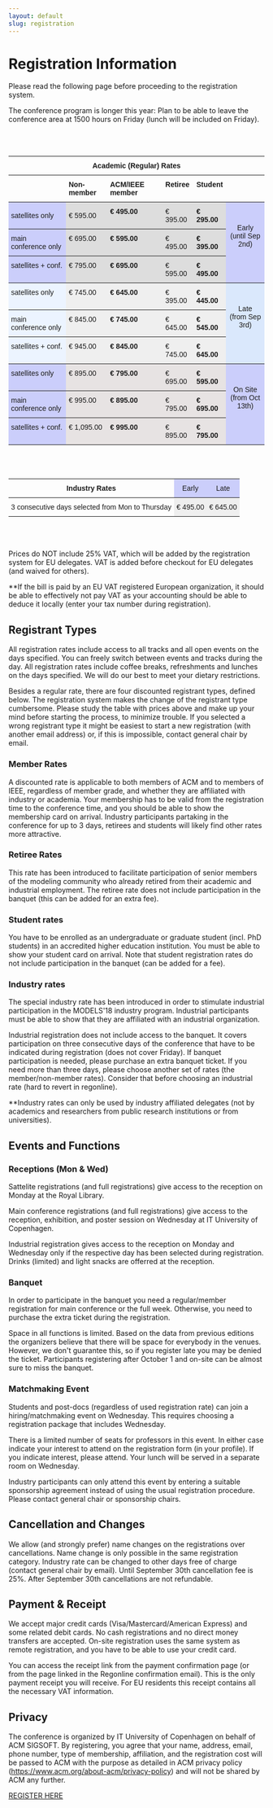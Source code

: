 ```yaml
---
layout: default
slug: registration
---
```

<div class="row">
 <div class="col-md-11" markdown="1">

# Registration Information

Please read the following page before proceeding to the registration system. 

The conference program is longer this year: Plan to be able to leave the conference area at 1500 hours on Friday (lunch will be included on Friday).

<br/>
<br/>

<style type="text/css">
.tg  {border-collapse:collapse;border-spacing:0;}
.tg td{font-family:Arial, sans-serif;font-size:14px;padding:10px 5px;border-style:solid;border-width:0px;overflow:hidden;word-break:normal;border-top-width:1px;border-bottom-width:1px;border-color:black;}
.tg th{font-family:Arial, sans-serif;font-size:14px;font-weight:normal;padding:10px 5px;border-style:solid;border-width:0px;overflow:hidden;word-break:normal;border-top-width:1px;border-bottom-width:1px;border-color:black;}
.tg .tg-88nc{font-weight:bold;border-color:inherit;text-align:center}
.tg .tg-8m2u{font-weight:bold;border-color:inherit}
.tg .tg-kiyw{background-color:#efefef;border-color:inherit;vertical-align:top}
.tg .tg-c4ww{background-color:#cbcefb;border-color:inherit;text-align:center;vertical-align:top}
.tg .tg-yfmt{background-color:#cbcefb;border-color:inherit}
.tg .tg-l711{border-color:inherit}
.tg .tg-5ml2{font-weight:bold;background-color:#dddddd;border-color:inherit;vertical-align:top}
.tg .tg-us36{border-color:inherit;vertical-align:top}
.tg .tg-z029{background-color:#ecf4ff;border-color:inherit;vertical-align:top}
.tg .tg-rzac{font-weight:bold;background-color:#e7e3e3;border-color:inherit;vertical-align:top}
.tg .tg-15mq{background-color:#dddddd;border-color:inherit}
.tg .tg-kfkg{background-color:#dae8fc;border-color:inherit;text-align:center;vertical-align:top}
.tg .tg-p8bj{font-weight:bold;border-color:inherit;vertical-align:top}
.tg .tg-fqhn{background-color:#dddddd;border-color:inherit;vertical-align:top}
.tg .tg-qkv2{background-color:#cbcefb;border-color:inherit;vertical-align:top}
.tg .tg-y5xj{font-weight:bold;background-color:#efefef;border-color:inherit;vertical-align:top}
.tg .tg-tdsd{background-color:#e7e3e3;border-color:inherit;vertical-align:top}
</style>
<table class="tg">
  <tr>
    <th class="tg-88nc" colspan="6">Academic (Regular) Rates</th>
  </tr>
  <tr>
    <td class="tg-l711"></td>
    <td class="tg-8m2u">Non-member</td>
    <td class="tg-p8bj">ACM/IEEE member</td>
    <td class="tg-p8bj">Retiree</td>
    <td class="tg-p8bj">Student</td>
    <td class="tg-us36"></td>
  </tr>
  <tr>
    <td class="tg-yfmt">satellites only</td>
    <td class="tg-15mq">€ 595.00 </td>
    <td class="tg-5ml2">€ 495.00 </td>
    <td class="tg-fqhn">€ 395.00 </td>
    <td class="tg-5ml2">€ 295.00 </td>
    <td class="tg-c4ww" rowspan="3"><br><br>Early<br>(until Sep 2nd)<br></td>
  </tr>
  <tr>
    <td class="tg-qkv2">main conference only</td>
    <td class="tg-fqhn">€ 695.00 </td>
    <td class="tg-5ml2">€ 595.00 </td>
    <td class="tg-fqhn">€ 495.00 </td>
    <td class="tg-5ml2">€ 395.00 </td>
  </tr>
  <tr>
    <td class="tg-qkv2">satellites + conf.</td>
    <td class="tg-fqhn">€ 795.00 </td>
    <td class="tg-5ml2">€ 695.00 </td>
    <td class="tg-fqhn">€ 595.00 </td>
    <td class="tg-5ml2">€ 495.00 </td>
  </tr>
  <tr>
    <td class="tg-z029">satellites only</td>
    <td class="tg-kiyw">€ 745.00 </td>
    <td class="tg-y5xj">€ 645.00 </td>
    <td class="tg-kiyw">€ 395.00 </td>
    <td class="tg-y5xj">€ 445.00 </td>
    <td class="tg-kfkg" rowspan="3"><br><br>Late<br>(from Sep 3rd)</td>
  </tr>
  <tr>
    <td class="tg-z029">main conference only</td>
    <td class="tg-kiyw">€ 845.00 </td>
    <td class="tg-y5xj">€ 745.00 </td>
    <td class="tg-kiyw">€ 645.00 </td>
    <td class="tg-y5xj">€ 545.00 </td>
  </tr>
  <tr>
    <td class="tg-z029">satellites + conf.</td>
    <td class="tg-kiyw">€ 945.00 </td>
    <td class="tg-y5xj">€ 845.00 </td>
    <td class="tg-kiyw">€ 745.00 </td>
    <td class="tg-y5xj">€ 645.00 </td>
  </tr>
  <tr>
    <td class="tg-qkv2">satellites only</td>
    <td class="tg-tdsd">€ 895.00 </td>
    <td class="tg-rzac">€ 795.00 </td>
    <td class="tg-tdsd">€ 695.00 </td>
    <td class="tg-rzac">€ 595.00 </td>
    <td class="tg-c4ww" rowspan="3"><br><br>On Site <br>(from Oct 13th)</td>
  </tr>
  <tr>
    <td class="tg-qkv2">main conference only</td>
    <td class="tg-tdsd">€ 995.00 </td>
    <td class="tg-rzac">€ 895.00 </td>
    <td class="tg-tdsd">€ 795.00 </td>
    <td class="tg-rzac">€ 695.00 </td>
  </tr>
  <tr>
    <td class="tg-qkv2">satellites + conf.</td>
    <td class="tg-tdsd">€ 1,095.00 </td>
    <td class="tg-rzac">€ 995.00 </td>
    <td class="tg-tdsd">€ 895.00 </td>
    <td class="tg-rzac">€ 795.00 </td>
  </tr>
</table>

<br/>
<br/>

<table style="border-collapse:collapse;border-spacing:0"><tr><th style="font-family:Arial, sans-serif;font-size:14px;font-weight:normal;padding:10px 5px;border-style:solid;border-width:0px;overflow:hidden;word-break:normal;border-top-width:1px;border-bottom-width:1px;border-color:inherit;text-align:center" colspan="2"><span style="font-weight:bold">Industry Rates</span></th><th style="font-family:Arial, sans-serif;font-size:14px;font-weight:normal;padding:10px 5px;border-style:solid;border-width:0px;overflow:hidden;word-break:normal;border-top-width:1px;border-bottom-width:1px;border-color:inherit;background-color:#cbcefb">Early</th><th style="font-family:Arial, sans-serif;font-size:14px;font-weight:normal;padding:10px 5px;border-style:solid;border-width:0px;overflow:hidden;word-break:normal;border-top-width:1px;border-bottom-width:1px;border-color:inherit;background-color:#cbcefb;vertical-align:top">Late</th></tr><tr><td style="font-family:Arial, sans-serif;font-size:14px;padding:10px 5px;border-style:solid;border-width:0px;overflow:hidden;word-break:normal;border-top-width:1px;border-bottom-width:1px;border-color:inherit" colspan="2">3 consecutive days selected from Mon to Thursday</td><td style="font-family:Arial, sans-serif;font-size:14px;padding:10px 5px;border-style:solid;border-width:0px;overflow:hidden;word-break:normal;border-top-width:1px;border-bottom-width:1px;border-color:inherit;background-color:#efefef">€ 495.00 </td><td style="font-family:Arial, sans-serif;font-size:14px;padding:10px 5px;border-style:solid;border-width:0px;overflow:hidden;word-break:normal;border-top-width:1px;border-bottom-width:1px;border-color:inherit;background-color:#efefef;vertical-align:top">€ 645.00</td></tr></table>




<br/>
<br/>

Prices do NOT include 25% VAT, which will be added by the registration system for EU delegates. VAT is added before checkout for EU delegates (and waived for others).

**If the bill is paid by an EU VAT registered European organization, it should be able to effectively not pay VAT as your accounting should be able to deduce it locally (enter your tax number during registration).


## Registrant Types

All registration rates include access to all tracks and all open events on the days specified. You can freely switch between events and tracks during the day.  All registration rates include coffee breaks, refreshments and lunches on the days specified. We will do our best to meet your dietary restrictions. 


Besides a regular rate, there are four discounted registrant types, defined below.  The registration system makes the change of the registrant type cumbersome.  Please study the table with prices above and make up your mind before starting the process, to minimize trouble.  If you selected a wrong registrant type it might be easiest to start a new registration (with another email address) or, if this is impossible, contact general chair by email.

### Member Rates

A discounted rate is applicable to both members of ACM and to members of IEEE, regardless of member grade, and whether they are affiliated with industry or academia.  Your membership has to be valid from the registration time to the conference time, and you should be able to show the membership card on arrival. Industry participants partaking in the conference for up to 3 days, retirees and students will likely find other rates more attractive.

### Retiree Rates

This rate has been introduced to facilitate participation of senior members of the modeling community who already retired from their academic and industrial employment. The retiree rate does not include participation in the banquet (this can be added for an extra fee).

### Student rates

You have to be enrolled as an undergraduate or graduate student (incl. PhD students) in an accredited higher education institution. You must be able to show your student card on arrival. Note that student registration rates do not include participation in the banquet (can be added for a fee).

### Industry rates

The special industry rate has been introduced in order to stimulate industrial participation in the MODELS'18 industry program.  Industrial participants must be able to show that they are affiliated with an industrial organization. 

Industrial registration does not include access to the banquet.  It covers participation on three consecutive days of the conference that have to be indicated during registration (does not cover Friday).  If banquet participation is needed, please purchase an extra banquet ticket. If you need more than three days, please choose another set of rates (the member/non-member rates). Consider that before choosing an industrial rate (hard to revert in regonline).

**Industry rates can only be used by industry affiliated delegates (not by academics and researchers from public research institutions or from universities). 


## Events and Functions

### Receptions (Mon & Wed)

Sattelite registrations (and full registrations) give access to the reception on Monday at the Royal Library.  

Main conference registrations (and full registrations) give access to the reception, exhibition, and poster session on Wednesday at IT University of Copenhagen.

Industrial registration gives access to the reception on Monday and Wednesday only if the respective day has been selected during registration.  Drinks (limited) and light snacks are offerred at the reception.

### Banquet

In order to participate in the banquet you need a regular/member registration for main conference or the full week.  Otherwise, you need to purchase the extra ticket during the registration.

Space in all functions is limited.  Based on the data from previous editions the organizers believe that there will be space for everybody  in the venues. However, we don't guarantee this, so if you register late you may be denied the ticket.  Participants registering after October 1 and on-site can be almost sure to miss the banquet.

### Matchmaking Event

Students and post-docs (regardless of used registration rate) can join a hiring/matchmaking  event on Wednesday.  This requires choosing a registration package that includes Wednesday. 

There is a limited number of seats for professors in this event.  In either case indicate your interest to attend on the registration form (in your profile). If you indicate interest, please attend.  Your lunch will be served in a separate room on Wednesday. 

Industry participants can only attend this event by entering a suitable sponsorship agreement instead of using the usual registration procedure.  Please contact general chair or sponsorship chairs.


## Cancellation and Changes

We allow (and strongly prefer) name changes on the registrations over cancellations. Name change is only possible in the same registration category. Industry rate can be changed to other days free of charge (contact general chair by email). Until September 30th cancellation fee is 25%.  After September 30th cancellations are not refundable.

## Payment & Receipt

We accept major credit cards (Visa/Mastercard/American Express) and some related debit cards.  No cash registrations and no direct money transfers are accepted.  On-site registration uses the same system as remote registration, and you have to be able to use your credit card.

You can access the receipt link from the payment confirmation page (or from the page linked in the Regonline confirmation email).  This is the only payment receipt you will receive.  For EU residents this receipt contains all the necessary VAT information. 

## Privacy

The conference is organized by IT University of Copenhagen on behalf of ACM SIGSOFT.  By registering, you  agree that your name, address, email, phone number, type of membership, affiliation, and the registration cost will be passed to ACM with the purpose as detailed in ACM privacy policy (https://www.acm.org/about-acm/privacy-policy) and will not be shared by ACM any further.

<a href="https://www.regonline.com/models2018" target="_blank" class="btn btn-primary btn-lg btn-block btn-huge">REGISTER HERE</a>



</div>
</div>
